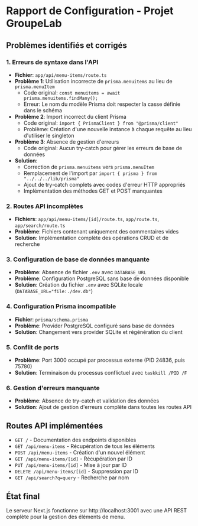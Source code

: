 # Rapport de Configuration - Projet GroupeLab

## Problèmes identifiés et corrigés

### 1. Erreurs de syntaxe dans l'API
- **Fichier**: `app/api/menu-items/route.ts`
- **Problème 1**: Utilisation incorrecte de `prisma.menuitems` au lieu de `prisma.menuItem`
  - Code original: `const menuitems = await prisma.menuitems.findMany();`
  - Erreur: Le nom du modèle Prisma doit respecter la casse définie dans le schéma
- **Problème 2**: Import incorrect du client Prisma
  - Code original: `import { PrismaClient } from "@prisma/client"`
  - Problème: Création d'une nouvelle instance à chaque requête au lieu d'utiliser le singleton
- **Problème 3**: Absence de gestion d'erreurs
  - Code original: Aucun try-catch pour gérer les erreurs de base de données
- **Solution**: 
  - Correction de `prisma.menuitems` vers `prisma.menuItem`
  - Remplacement de l'import par `import { prisma } from "../../../lib/prisma"`
  - Ajout de try-catch complets avec codes d'erreur HTTP appropriés
  - Implémentation des méthodes GET et POST manquantes

### 2. Routes API incomplètes
- **Fichiers**: `app/api/menu-items/[id]/route.ts`, `app/route.ts`, `app/search/route.ts`
- **Problème**: Fichiers contenant uniquement des commentaires vides
- **Solution**: Implémentation complète des opérations CRUD et de recherche

### 3. Configuration de base de données manquante
- **Problème**: Absence de fichier `.env` avec `DATABASE_URL`
- **Problème**: Configuration PostgreSQL sans base de données disponible
- **Solution**: Création du fichier `.env` avec SQLite locale (`DATABASE_URL="file:./dev.db"`)

### 4. Configuration Prisma incompatible
- **Fichier**: `prisma/schema.prisma`
- **Problème**: Provider PostgreSQL configuré sans base de données
- **Solution**: Changement vers provider SQLite et régénération du client

### 5. Conflit de ports
- **Problème**: Port 3000 occupé par processus externe (PID 24836, puis 75780)
- **Solution**: Terminaison du processus conflictuel avec `taskkill /PID /F`

### 6. Gestion d'erreurs manquante
- **Problème**: Absence de try-catch et validation des données
- **Solution**: Ajout de gestion d'erreurs complète dans toutes les routes API

## Routes API implémentées

- `GET /` - Documentation des endpoints disponibles
- `GET /api/menu-items` - Récupération de tous les éléments
- `POST /api/menu-items` - Création d'un nouvel élément
- `GET /api/menu-items/[id]` - Récupération par ID
- `PUT /api/menu-items/[id]` - Mise à jour par ID
- `DELETE /api/menu-items/[id]` - Suppression par ID
- `GET /api/search?q=query` - Recherche par nom

## État final

Le serveur Next.js fonctionne sur http://localhost:3001 avec une API REST complète pour la gestion des éléments de menu.
